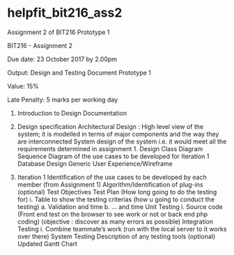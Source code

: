 # helpfit_bit216_ass2
Assignment 2 of BIT216 Prototype 1

BIT216 - Assignment 2


Due date:	23 October 2017 by 2.00pm
	
Output:	Design and Testing Document
	Prototype 1
	
Value:	15%

Late Penalty:	5 marks per working day


1.	Introduction to Design Documentation

2.	Design specification
Architectural Design : High level view of the system; it is modelled in terms of major components and the way they are interconnected
System design of the system i.e. it would meet all the requirements determined in assignment 1.
Design Class Diagram
Sequence Diagram of the use cases to be developed for Iteration 1 
Database Design
Generic User Experience/Wireframe
3.	Iteration 1
Identification of the use cases to be developed by each member (from Assignment 1)
Algorithm/Identification of plug-ins (optional)
Test Objectives
Test Plan (How long going to do the testing for)
i.	Table to show the testing criterias (how u going to conduct the testing)
a.	Validation and time
b.	… and time
Unit Testing
i.	Source code (Front end  test on the browser to see work or not or back end  php coding)  (objective : discover as many errors as possible)
Integration Testing
i.	Combine teammate’s work (run with the local server to it works over there)
System Testing
Description of any testing tools (optional)
Updated Gantt Chart
